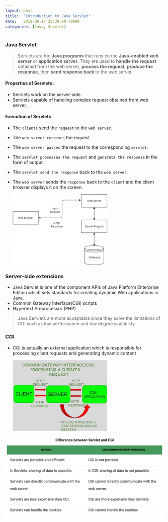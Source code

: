```yaml
---
layout: post
title:  "Introduction to Java Servlet"
date:   2019-06-17 20:30:00 +0800
categories: [Java, Servlet]
---
```

### Java Servlet
>Servlets are the **Java programs** that runs on the **Java-enabled web server** or **application server**. They are used to **handle the request** obtained from the web server, **process the request**, **produce the response**, then **send response back** to the web server.

#### Properties of Servlets :
- Servlets work on the server-side.
- Servlets capable of handling complex request obtained from web server.

#### Execution of Servlets
- The `clients` send the `request` to the `web server`.
- The `web server receives` the request.
- The `web server passes` the request to the corresponding `servlet`.
- The `servlet processes the request` and `generate the response` in the form of output.
- The `servlet send the response` back to the `web server`.
- The `web server` sends the `response` back to the `client` and the client browser displays it on the screen.

    ![servlet](https://github.com/YouwangDeng/YouwangDeng.github.io/raw/master/static/img/_posts/servlet_architecture.png)

### Server-side extensions 
- Java Servlet is one of the component APIs of Java Platform Enterprise Edition which sets standards for creating dynamic Web applications in Java.
- Common Gateway Interface(CGI) scripts 
- Hypertext Preprocessor (PHP)

>Java Servlets are more acceptable since they solve the limitations of CGI such as low performance and low degree scalability.

### CGI
- CGI is actually an external application which is responsible for processing client requests and generating dynamic content

    ![cgi](https://github.com/YouwangDeng/YouwangDeng.github.io/raw/master/static/img/_posts/cgi.jpg)

![difference](https://github.com/YouwangDeng/YouwangDeng.github.io/raw/master/static/img/_posts/servlet_cgi.png)